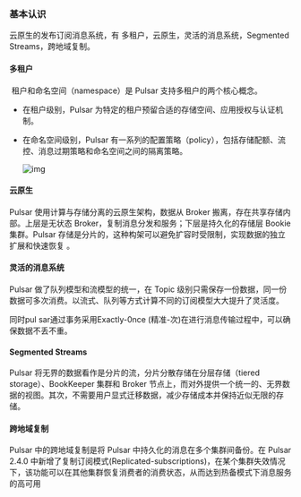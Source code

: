 ### 基本认识

云原生的发布订阅消息系统，有 多租户，云原生，灵活的消息系统，Segmented Streams，跨地域复制。

#### 多租户

​       租户和命名空间（namespace）是 Pulsar 支持多租户的两个核心概念。

- 在租户级别，Pulsar 为特定的租户预留合适的存储空间、应用授权与认证机制。

- 在命名空间级别，Pulsar 有一系列的配置策略（policy），包括存储配额、流控、消息过期策略和命名空间之间的隔离策略。

  ![img](https://pic1.zhimg.com/80/v2-797cacd3635941e3c03bfc7fce789da8_1440w.jpg) 

#### 云原生

 Pulsar 使用计算与存储分离的云原生架构，数据从 Broker 搬离，存在共享存储内部。上层是无状态 Broker，复制消息分发和服务；下层是持久化的存储层 Bookie 集群。Pulsar 存储是分片的，这种构架可以避免扩容时受限制，实现数据的独立扩展和快速恢复 。

#### 灵活的消息系统

 Pulsar 做了队列模型和流模型的统一，在 Topic 级别只需保存一份数据，同一份数据可多次消费。以流式、队列等方式计算不同的订阅模型大大提升了灵活度。 

同时pul sar通过事务采用Exactly-0nce (精准-次)在进行消息传输过程中，可以确保数据不丢不重。

#### Segmented Streams

 Pulsar 将无界的数据看作是分片的流，分片分散存储在分层存储（tiered storage）、BookKeeper 集群和 Broker 节点上，而对外提供一个统一的、无界数据的视图。其次，不需要用户显式迁移数据，减少存储成本并保持近似无限的存储。 

#### 跨地域复制

 Pulsar 中的跨地域复制是将 Pulsar 中持久化的消息在多个集群间备份。在 Pulsar 2.4.0 中新增了复制订阅模式(Replicated-subscriptions)，在某个集群失效情况下，该功能可以在其他集群恢复消费者的消费状态，从而达到热备模式下消息服务的高可用 